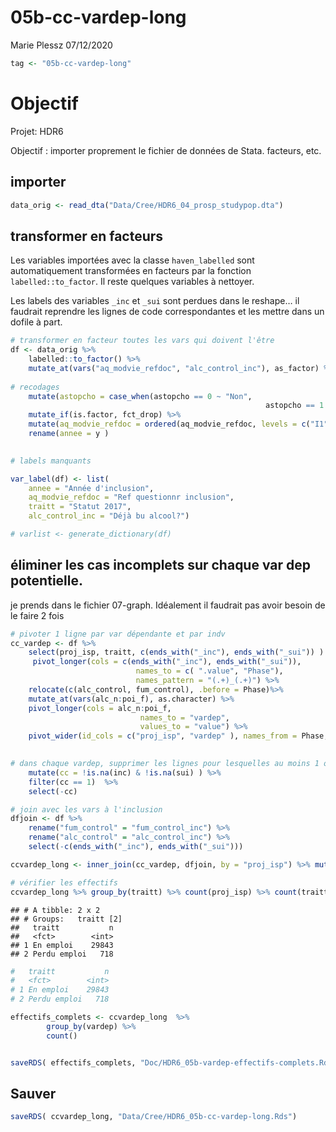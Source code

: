 05b-cc-vardep-long
================
Marie Plessz
07/12/2020

``` r
tag <- "05b-cc-vardep-long"
```

# Objectif

Projet: HDR6

Objectif : importer proprement le fichier de données de Stata. facteurs,
etc.

## importer

``` r
data_orig <- read_dta("Data/Cree/HDR6_04_prosp_studypop.dta")
```

## transformer en facteurs

Les variables importées avec la classe `haven_labelled` sont
automatiquement transformées en facteurs par la fonction
`labelled::to_factor`. Il reste quelques variables à nettoyer.

Les labels des variables `_inc` et `_sui` sont perdues dans le reshape…
il faudrait reprendre les lignes de code correspondantes et les mettre
dans un dofile à part.

``` r
# transformer en facteur toutes les vars qui doivent l'être
df <- data_orig %>% 
    labelled::to_factor() %>% 
    mutate_at(vars("aq_modvie_refdoc", "alc_control_inc"), as_factor) %>% 
    
# recodages     
    mutate(astopcho = case_when(astopcho == 0 ~ "Non",
                                                         astopcho == 1 ~ "Oui"  )) %>% 
    mutate_if(is.factor, fct_drop) %>% 
    mutate(aq_modvie_refdoc = ordered(aq_modvie_refdoc, levels = c("I1", "I2", "I3"))) %>% 
    rename(annee = y )  

     
# labels manquants

var_label(df) <- list(
    annee = "Année d'inclusion",
    aq_modvie_refdoc = "Ref questionnr inclusion",
    traitt = "Statut 2017", 
    alc_control_inc = "Déjà bu alcool?")
```

``` r
# varlist <- generate_dictionary(df)
```

## éliminer les cas incomplets sur chaque var dep potentielle.

je prends dans le fichier 07-graph. Idéalement il faudrait pas avoir
besoin de le faire 2 fois

``` r
# pivoter 1 ligne par var dépendante et par indv
cc_vardep <- df %>% 
    select(proj_isp, traitt, c(ends_with("_inc"), ends_with("_sui")) ) %>% 
     pivot_longer(cols = c(ends_with("_inc"), ends_with("_sui")),
                            names_to = c( ".value", "Phase"),
                            names_pattern = "(.+)_(.+)") %>% 
    relocate(c(alc_control, fum_control), .before = Phase)%>% 
    mutate_at(vars(alc_n:poi_f), as.character) %>% 
    pivot_longer(cols = alc_n:poi_f, 
                             names_to = "vardep",
                             values_to = "value") %>% 
    pivot_wider(id_cols = c("proj_isp", "vardep" ), names_from = Phase, values_from = value) %>% 

    
# dans chaque vardep, supprimer les lignes pour lesquelles au moins 1 obs est manquante 
    mutate(cc = !is.na(inc) & !is.na(sui) ) %>% 
    filter(cc == 1)  %>% 
    select(-cc) 

# join avec les vars à l'inclusion
dfjoin <- df %>% 
    rename("fum_control" = "fum_control_inc") %>% 
    rename("alc_control" = "alc_control_inc") %>%   
    select(-c(ends_with("_inc"), ends_with("_sui")))
```

``` r
ccvardep_long <- inner_join(cc_vardep, dfjoin, by = "proj_isp") %>% mutate(vardep = as.factor(vardep))
```

``` r
# vérifier les effectifs 
ccvardep_long %>% group_by(traitt) %>% count(proj_isp) %>% count(traitt)
```

    ## # A tibble: 2 x 2
    ## # Groups:   traitt [2]
    ##   traitt           n
    ##   <fct>        <int>
    ## 1 En emploi    29843
    ## 2 Perdu emploi   718

``` r
#   traitt           n
#   <fct>        <int>
# 1 En emploi    29843
# 2 Perdu emploi   718

effectifs_complets <- ccvardep_long  %>% 
        group_by(vardep) %>% 
        count() 


saveRDS( effectifs_complets, "Doc/HDR6_05b-vardep-effectifs-complets.Rds")
```

## Sauver

``` r
saveRDS( ccvardep_long, "Data/Cree/HDR6_05b-cc-vardep-long.Rds")
```
